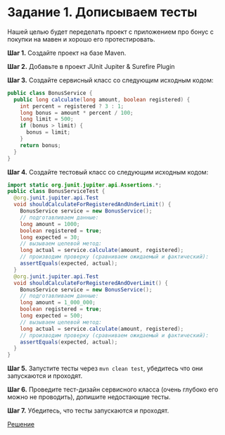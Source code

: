 # Задание 1. Дописываем тесты
Нашей целью будет переделать проект с приложением про бонус с покупки на мавен и хорошо его протестировать.

**Шаг 1.** Создайте проект на базе Maven.

**Шаг 2.** Добавьте в проект JUnit Jupiter & Surefire Plugin

**Шаг 3.** Создайте сервисный класс со следующим исходным кодом:
```java
public class BonusService {
  public long calculate(long amount, boolean registered) {
    int percent = registered ? 3 : 1;
    long bonus = amount * percent / 100;
    long limit = 500;
    if (bonus > limit) {
      bonus = limit;
    }
    return bonus;
  }
}
```

**Шаг 4.** Создайте тестовый класс со следующим исходным кодом:
```java
import static org.junit.jupiter.api.Assertions.*;
public class BonusServiceTest {
  @org.junit.jupiter.api.Test
  void shouldCalculateForRegisteredAndUnderLimit() {
    BonusService service = new BonusService();
    // подготавливаем данные:
    long amount = 1000;
    boolean registered = true;
    long expected = 30;
    // вызываем целевой метод:
    long actual = service.calculate(amount, registered);
    // производим проверку (сравниваем ожидаемый и фактический):
    assertEquals(expected, actual);
  }
  @org.junit.jupiter.api.Test
  void shouldCalculateForRegisteredAndOverLimit() {
    BonusService service = new BonusService();
    // подготавливаем данные:
    long amount = 1_000_000;
    boolean registered = true;
    long expected = 500;
    // вызываем целевой метод:
    long actual = service.calculate(amount, registered);
    // производим проверку (сравниваем ожидаемый и фактический):
    assertEquals(expected, actual);
  }
}
```

**Шаг 5.** Запустите тесты через `mvn clean test`, убедитесь что они запускаются и проходят.

**Шаг 6.** Проведите тест-дизайн сервисного класса (очень глубоко его можно не проводить), допишите недостающие тесты.

**Шаг 7.** Убедитесь, что тесты запускаются и проходят.

[Решение](https://github.com/ripodgor/Java_QA46_5/blob/27e46d7e1637faaae5cd43bb529607e4eaa93147/src/test/java/BonusServiceTest.java)
